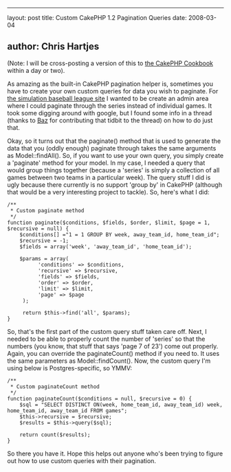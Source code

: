 <hr />

<p>layout: post
title: Custom CakePHP 1.2 Pagination Queries
date: 2008-03-04</p>

<h2>author: Chris Hartjes</h2>

<p>
(Note: I will be cross-posting a version of this to <a href='http://book.cakephp.org'>the CakePHP Cookbook</a> within a day or two).
</p>

<p>
As amazing as the built-in CakePHP pagination helper is, sometimes you have to create your own custom queries for data you wish to paginate.  For <a href='http://www.ibl.org'>the simulation baseball league site</a> I wanted to be create an admin area where I could paginate through the series instead of individual games.  It took some digging around with google, but I found some info in a thread (thanks to <a href='http://www.3hndesigns.com/'>Baz</a> for contributing that tidbit to the thread) on how to do just that.
</p>

<p>
Okay, so it turns out that the paginate() method that is used to generate the data that you (oddly enough) paginate through takes the same arguments as Model::findAll().  So, if you want to use your own query, you simply create a 'paginate' method for your model.  In my case, I needed a query that would group things together (because a 'series' is simply a collection of all games between two teams in a particular week).  The query stuff I did is ugly because there currently is no support 'group by' in CakePHP (although that would be a very interesting project to tackle).  So, here's what I did:
</p>

<pre><code>/**
 * Custom paginate method
 */
function paginate($conditions, $fields, $order, $limit, $page = 1, $recursive = null) {
    $conditions[] ="1 = 1 GROUP BY week, away_team_id, home_team_id";
    $recursive = -1;
    $fields = array('week', 'away_team_id', 'home_team_id');

    $params = array(
          'conditions' =&gt; $conditions,
          'recursive' =&gt; $recursive,
          'fields' =&gt; $fields,
          'order' =&gt; $order,
          'limit' =&gt; $limit,
          'page' =&gt; $page
     );

     return $this-&gt;find('all', $params);
}
</code></pre>

<p>
So, that's the first part of the custom query stuff taken care off.  Next, I needed to be able to properly count the number of 'series' so that the numbers (you know, that stuff that says 'page 7 of 23') come out properly.  Again, you can override the paginateCount() method if you need to.  It uses the same parameters as Model::findCount().  Now, the custom query I'm using below is Postgres-specific, so YMMV:
</p>

<pre><code>/**
 * Custom paginateCount method
 */
function paginateCount($conditions = null, $recursive = 0) {
    $sql = "SELECT DISTINCT ON(week, home_team_id, away_team_id) week, home_team_id, away_team_id FROM games";
    $this-&gt;recursive = $recursive;
    $results = $this-&gt;query($sql);

    return count($results);
}
</code></pre>

<p>
So there you have it.  Hope this helps out anyone who's been trying to figure out how to use custom queries with their pagination.
</p>
